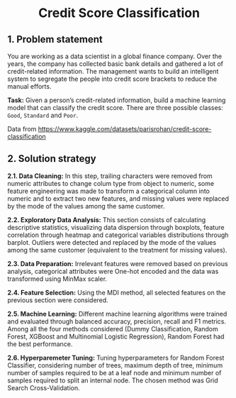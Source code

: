 <h1 align='center'> Credit Score Classification </h1>


## 1. Problem statement
You are working as a data scientist in a global finance company. Over the years, the company has collected basic bank details and gathered a lot of credit-related information. The management wants to build an intelligent system to segregate the people into credit score brackets to reduce the manual efforts.

**Task:** Given a person’s credit-related information, build a machine learning model that can classify the credit score. There are three possible classes: ```Good```, ```Standard``` and ```Poor```.


Data from https://www.kaggle.com/datasets/parisrohan/credit-score-classification


## 2. Solution strategy 

**2.1. Data Cleaning:** In this step, trailing characters were removed from numeric attributes to change colum type from object to numeric, some feature engineering was made to transform a categorical column into numeric and to extract two new features, and missing values were replaced by the mode of the values among the same customer.

**2.2. Exploratory Data Analysis:** This section consists of calculating descriptive statistics, visualizing data dispersion through boxplots, feature correlation through heatmap and categorical variables distributions through barplot. Outliers were detected and replaced by the mode of the values among the same customer (equivalent to the treatment for missing values).

**2.3. Data Preparation:** Irrelevant features were removed based on previous analysis, categorical attributes were One-hot encoded and the data was transformed using MinMax scaler.

**2.4. Feature Selection:** Using the MDI method, all selected features on the previous section were considered.

**2.5. Machine Learning:** Different machine learning algorithms were trained and evaluated through balanced accuracy, precision, recall and F1 metrics. Among all the four methods considered (Dummy Classification, Random Forest, XGBoost and Multinomial Logistic Regression), Random Forest had the best performance.

**2.6. Hyperparemeter Tuning:** Tuning hyperparameters for Random Forest Classifier, considering number of trees, maximum depth of tree,
minimum number of samples required to be at a leaf node and minimum number of samples required to split an internal node. The chosen method was Grid Search Cross-Validation.
